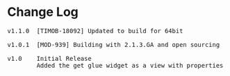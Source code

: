 # Change Log
<pre>
v1.1.0  [TIMOB-18092] Updated to build for 64bit

v1.0.1	[MOD-939] Building with 2.1.3.GA and open sourcing
	
v1.0    Initial Release
    	Added the get glue widget as a view with properties for the media source and key
